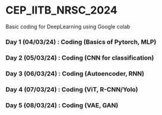 # CEP_IITB_NRSC_2024
Basic coding for DeepLearning using Google colab
### Day 1 (04/03/24) : Coding (Basics of Pytorch, MLP)
### Day 2 (05/03/24) : Coding (CNN for classification)
### Day 3 (06/03/24) : Coding (Autoencoder, RNN)
### Day 4 (07/03/24) : Coding (ViT, R-CNN/Yolo)
### Day 5 (08/03/24) : Coding (VAE, GAN)
